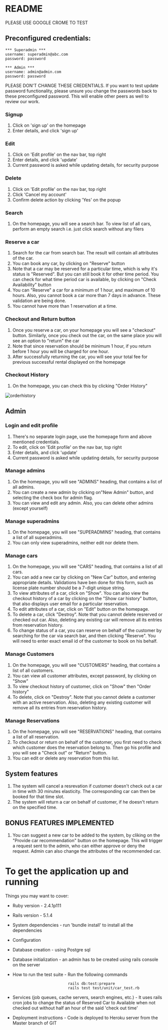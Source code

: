 # README

PLEASE USE GOOGLE CROME TO TEST

## Preconfigured credentials:

```
*** Superadmin ***
username: superadmin@abc.com
password: password

*** Admin ***
username: admin@admin.com
password: password
```
PLEASE DON'T CHANGE THESE CREDENTIALS. If you want to test update password functionality, please unsure you change the passwords back to these preconfigured password. This will enable other peers as well to review our work.

### Signup
1. Click on 'sign up' on the homepage
2. Enter details, and click 'sign up'

### Edit
1. Click on 'Edit profile' on the nav bar, top right
2. Enter details, and click 'update'
3. Current password is asked while updating details, for security purpose

### Delete
1. Click on 'Edit profile' on the nav bar, top right
2. Click 'Cancel my account'
3. Confirm delete action by clicking 'Yes' on the popup

### Search
1. On the homepage, you will see a search bar. To view list of all cars, perform an empty search i.e. just click search without any filers

### Reserve a car
1. Search for the car from search bar. The result will contain all attributes of the car.
2. You can book any car, by clicking on "Reserve" button
3. Note that a car may be reserved for a particular time, which is why it's status is "Reserved". But you can still book it for other time period. You can check for what time period car is available, by clicking on "Check Availability" button
4. You can "Reserve" a car for a minimum of 1 hour, and maximum of 10 hours. Also, you cannot book a car more than 7 days in advance. These validation are being done.
5. You cannot have more than 1 reservation at a time.

### Checkout and Return button
1. Once you reserve a car, on your homepage you will see a "checkout" button. Similarly, once you check out the car, on the same place you will see an option to "return" the car
2. Note that since reservation should be minimum 1 hour, if you return before 1 hour you will be charged for one hour.
3. After successfully returning the car, you will see your total fee for previous successful rental displayed on the homepage

### Checkout History
1. On the homepage, you can check this by clicking "Order History"

![orderhistory](https://media.github.ncsu.edu/user/8222/files/69e11518-a954-11e7-859b-5fe298affcc2)

## Admin

### Login and edit profile
1. There's no separate login page, use the homepage form and above mentioned credentials.
2. To edit, click on 'Edit profile' on the nav bar, top right
3. Enter details, and click 'update'
4. Current password is asked while updating details, for security purpose

### Manage admins
1. On the homepage, you will see "ADMINS" heading, that contains a list of all admins.
2. You can create a new admin by clicking on"New Admin" button, and selecting the check box for admin flag.
2. You can view and edit any admin. Also, you can delete other admins (except yourself)

### Manage superadmins
1. On the homepage, you will see "SUPERADMINS" heading, that contains a list of all superadmins.
2. You can only view superadmins, neither edit nor delete them.

### Manage cars
1. On the homepage, you will see "CARS" heading, that contains a list of all cars.
2. You can add a new car by clicking on "New Car" button, and entering appropriate details. Validations have ben done for this form, such as license plate number should be a 7-digit unique string.
3. To view attributes of a car, click on "Show". You can also view the checkout history of a car by clicking on the "Show car history" button, that also displays user email for a particular reservation.
4. To edit attributes of a car, click on "Edit" button on the homepage.
5. To delete a car, click "Destroy". Note that you cannot delete resrerved or checked out car. Also, deleting any existing car will remove all its entries from reservation history.
6. To change status of a car, you can reserve on behalf of the customer by searching for the car via search bar, and then clicking "Reserve". You will need to enter exact email id of the customer to book on his behalf.

### Manage Customers
1. On the homepage, you will see "CUSTOMERS" heading, that contains a list of all customers.
2. You can view all customer attributes, except password, by clicking on "Show"
3. To view checkout history of customer, click on "Show" then "Order history"
4. To delete, click on "Destroy". Note that you cannot delete a customer with an active reservation. Also, deleting any existing customer will remove all its entries from reservation history.

### Manage Reservations
1. On the homepage, you will see "RESERVATIONS" heading, that contains a list of all reservation.
2. To checkout or return on behalf of the customer, you first need to check which customer does the reservation belong to. Then go his profile and you will see a "Check out" or "Return" button.
3. You can edit or delete any reservation from this list.

## System features
1. The system will cancel a resrevation if customer doesn't check out a car in time with 30 minutes elasticity. The corresponding car can then be booked for that time slot.
2. The system will return a car on behalf of customer, if he doesn't return on the specified time.


## BONUS FEATURES IMPLEMENTED
1. You can suggest a new car to be added to the system, by cliking on the "Provide car recommendation" button on the homepage. This will trigger a request sent to the admin, who can either approve or deny the request. Admin can also change the attributes of the recommended car.

# To get the application up and running

Things you may want to cover:

* Ruby version - 2.4.1p111

* Rails version - 5.1.4

* System dependencies - run 'bundle install' to install all the dependencies

* Configuration

* Database creation - using Postgre sql

* Database initialization - an admin has to be created using rails console on the server

* How to run the test suite - Run the following commands
```
                            rails db:test:prepare
                            rails test test/unit/car_test.rb
```                            

* Services (job queues, cache servers, search engines, etc.) - It uses rails cron jobs to change the status of Reserved Car to Available when not checked out without half an hour of the said 'check out time'

* Deployment instructions - Code is deployed to Heroku server from the Master branch of GIT
